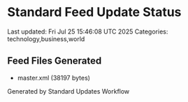 # Standard Feed Update Status
Last updated: Fri Jul 25 15:46:08 UTC 2025
Categories: technology,business,world

## Feed Files Generated
- master.xml (38197 bytes)

Generated by Standard Updates Workflow
